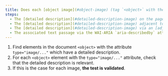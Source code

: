 ```yaml
---
title: Does each [object image](#object-image) (tag `<object>` with the attribute `type="image/..."`) [information-conveying](#image-conveying-information), with a [detailed description](#detailed-description-image), meet these conditions?
steps:
  - The [detailed description](#detailed-description-image) on the page and indicated by the [text alternative](#text-alternative-image) is relevant.
  - The [detailed description](#detailed-description-image) adjacent to the [object image](#object-image) is relevant.
  - The [detailed description](#detailed-description-image) via an [adjacent link or button](#adjacent-link-or-button) is relevant.
  - The associated text passage via the WAI-ARIA `aria-describedby` attribute is relevant.
---
```


1. Find elements in the document `<object>` with the attribute `type="image/..."` which have a detailed description.
2. For each `<object>` element with the `type="image/..."` attribute, check that the detailed description is relevant.
3. If this is the case for each image, **the test is validated**.

